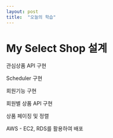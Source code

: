 ```yaml
---
layout: post
title:  "오늘의 학습"
---
```

# My Select Shop 설계

관심상품 API 구현

Scheduler 구현

회원기능 구현

회원별 상품 API 구현

상품 페이징 및 정렬

AWS - EC2, RDS를 활용하여 배포
